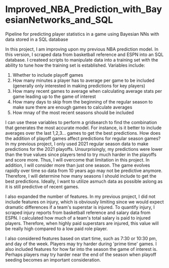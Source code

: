 # Improved_NBA_Prediction_with_BayesianNetworks_and_SQL
Pipeline for predicting player statistics in a game using Bayesian NNs with data stored in a SQL database

In this project, I am improving upon my previous NBA prediction model.  In this version, I scraped data from basketball reference and ESPN into an SQL database.  I createed scripts to manipulate data into a training set with the ability to tune how the training set is established.  Variables include:

1. Whether to include playoff games
2. How many minutes a player has to average per game to be included (generally only interested in making predictions for key players)
3. How many recent games to average when calculating average stats per game leading up to the game of interest
4. How many days to skip from the beginning of the regular season to make sure there are enough games to calculate averages
5. How mnay of the most recent seasons should be included

I can use these variables to perform a gridsearch to find the combination that generates the most accurate model.  For instance, is it better to include averages over the last 1,2,3... games to get the best predictions.  How does the addition of playoff games affect predictions for regular season games?  In my previous project, I only used 2021 regular season data to make predictions for the 2021 playoffs.  Unsurprisingly, my predictions were lower than the true values since players tend to try much harder in the playoffs and score more.  Thus, I will overcome that limitation in this project.  In addition, I will consider more than just one season.  The game evolves rapidly over time so data from 10 years ago may not be predictive anymore.  Therefore, I will determine how many seasons I should include to get the best predictions.  Ideally, I want to utilize asmuch data as possible aslong as it is still predictive of recent games.

I also expanded the number of features.  In my previous project, I did not include features on injury, which is obviously limiting since we would expect dramatic differences if a team's superstar is injured.  To quantify injury, I scraped injury reports from basketball reference and salary data from ESPN.  I calculated how much of a team's total salary is paid to injured players.  Therefore, when highly paid superstars are injured, this value will be really high compared to a low paid role player.

I also considered features based on start time, such as 7:30 or 10:30 pm, and day of the week.  Players may try harder during 'prime time' games.  I also included features for how far into the season the game of interest is.  Perhaps players may try harder near the end of the season when playoff seeding becomes an important consideration.
